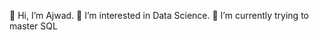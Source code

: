 👋 Hi, I’m Ajwad.
 👀 I’m interested in Data Science.
 🌱 I’m currently trying to master SQL 


<!---
mohammedhussain112/mohammedhussain112 is a ✨ special ✨ repository because its `README.md` (this file) appears on your GitHub profile.
You can click the Preview link to take a look at your changes.
--->
